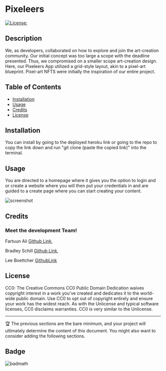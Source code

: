 # Pixeleers

[![License:](https://img.shields.io/badge/License-CC0-yellowgreen)](https://choosealicense.com/licenses/cc0-1.0/)


## Description

We, as developers, collaborated on how to explore and join the art-creation community. Our initial concept was too large a scope with the deadline presented. Thus, we compromised on a smaller scope art-creation design. Here, our Pixeleers App utilized a grid-style layout, akin to a pixel-art blueprint. Pixel-art NFTS were initially the inspiration of our entire project.


## Table of Contents


- [Installation](#installation)
- [Usage](#usage)
- [Credits](#credits)
- [License](#license)

## Installation

You can install by going to the deployed heroku link or going to the repo to copy the link down and run "git clone (paste the copied link)" into the terminal.

## Usage

You are directed to a homepage where it gives you the option to login and or create a website where you will then put your credentials in and are guided to a create page where you can start creating your content.



![screenshot](./client/src/assets/images/webpage.png)

## Credits

### Meet the development Team!
Fartuun Ali [Github Link](https://github.com/afartuun),

Bradley Schill [Github Link](https://github.com/B-alt-del),

Lee Boettcher [GithubLink](https://github.com/Lilniz)

## License

CC0: The Creative Commons CC0 Public Domain Dedication waives copyright interest in a work you've created and dedicates it to the world-wide public domain. Use CC0 to opt out of copyright entirely and ensure your work has the widest reach. As with the Unlicense and typical software licenses, CC0 disclaims warranties. CC0 is very similar to the Unlicense.

---

🏆 The previous sections are the bare minimum, and your project will ultimately determine the content of this document. You might also want to consider adding the following sections.

## Badge

![badmath](https://img.shields.io/github/languages/top/lernantino/badmath)
